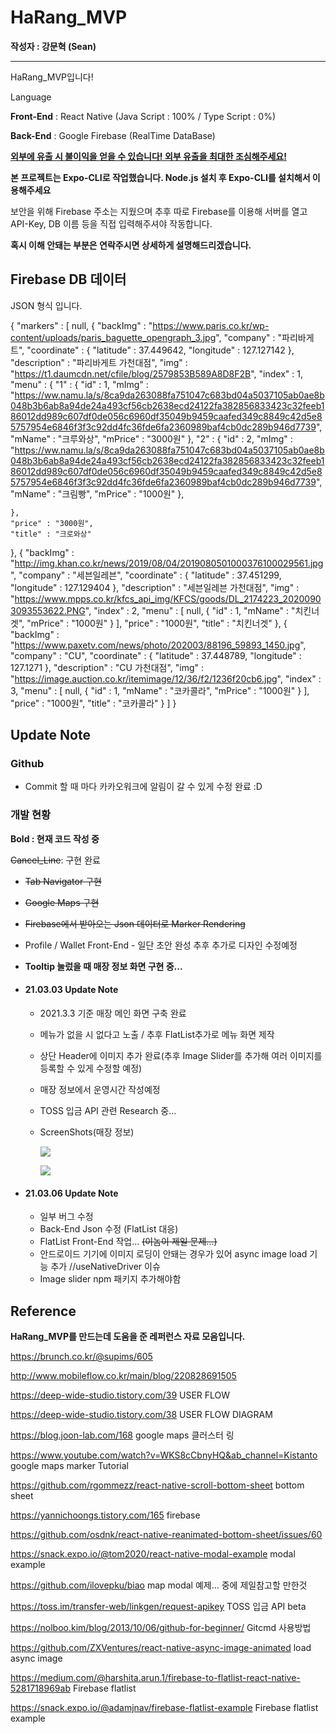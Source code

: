 # HaRang_MVP

**작성자 : 강문혁 (Sean)**

---------

HaRang_MVP입니다!

Language 

**Front-End** : React Native (Java Script : 100% / Type Script : 0%)

**Back-End** : Google Firebase (RealTime DataBase)

<u>**외부에 유출 시 불이익을 얻을 수 있습니다! 외부 유출을 최대한 조심해주세요!**</u>

**본 프로젝트는 Expo-CLI로 작업했습니다. Node.js 설치 후 Expo-CLI를 설치해서 이용해주세요**



보안을 위해 Firebase 주소는 지웠으며 추후 따로 Firebase를 이용해 서버를 열고 API-Key, DB 이름 등을 직접 입력해주셔야 작동합니다.



**혹시 이해 안돼는 부분은 연락주시면 상세하게 설명해드리겠습니다.**





## Firebase DB 데이터

JSON 형식 입니다.



{
  "markers" : [ null, {
    "backImg" : "https://www.paris.co.kr/wp-content/uploads/paris_baguette_opengraph_3.jpg",
    "company" : "파리바게트",
    "coordinate" : {
      "latitude" : 37.449642,
      "longitude" : 127.127142
    },
    "description" : "파리바게트 가천대점",
    "img" : "https://t1.daumcdn.net/cfile/blog/2579853B589A8D8F2B",
    "index" : 1,
    "menu" : {
      "1" : {
        "id" : 1,
        "mImg" : "https://ww.namu.la/s/8ca9da263088fa751047c683bd04a5037105ab0ae8b048b3b6ab8a94de24a493cf56cb2638ecd24122fa382856833423c32feeb186012dd989c607df0de056c6960df35049b9459caafed349c8849c42d5e85757954e6846f3f3c92dd4fc36fde6fa2360989baf4cb0dc289b946d7739",
        "mName" : "크루와상",
        "mPrice" : "3000원"
      },
      "2" : {
        "id" : 2,
        "mImg" : "https://ww.namu.la/s/8ca9da263088fa751047c683bd04a5037105ab0ae8b048b3b6ab8a94de24a493cf56cb2638ecd24122fa382856833423c32feeb186012dd989c607df0de056c6960df35049b9459caafed349c8849c42d5e85757954e6846f3f3c92dd4fc36fde6fa2360989baf4cb0dc289b946d7739",
        "mName" : "크림빵",
        "mPrice" : "1000원"
      },
      
    },
    "price" : "3000원",
    "title" : "크로와상"
  }, {
    "backImg" : "http://img.khan.co.kr/news/2019/08/04/2019080501000376100029561.jpg",
    "company" : "세븐일레븐",
    "coordinate" : {
      "latitude" : 37.451299,
      "longitude" : 127.129404
    },
    "description" : "세븐일레븐 가천대점",
    "img" : "https://www.mpps.co.kr/kfcs_api_img/KFCS/goods/DL_2174223_20200903093553622.PNG",
    "index" : 2,
    "menu" : [ null, {
      "id" : 1,
      "mName" : "치킨너겟",
      "mPrice" : "1000원"
    } ],
    "price" : "1000원",
    "title" : "치킨너겟"
  }, {
    "backImg" : "https://www.paxetv.com/news/photo/202003/88196_59893_1450.jpg",
    "company" : "CU",
    "coordinate" : {
      "latitude" : 37.448789,
      "longitude" : 127.1271
    },
    "description" : "CU 가천대점",
    "img" : "https://image.auction.co.kr/itemimage/12/36/f2/1236f20cb6.jpg",
    "index" : 3,
    "menu" : [ null, {
      "id" : 1,
      "mName" : "코카콜라",
      "mPrice" : "1000원"
    } ],
    "price" : "1000원",
    "title" : "코카콜라"
  } ]
}





## Update Note

### Github

- Commit 할 때 마다 카카오워크에 알림이 갈 수 있게 수정 완료 :D



### 개발 현황

**Bold : 현재 코드 작성 중**

~~Cancel_Line~~: 구현 완료



- ~~Tab Navigator 구현~~

- ~~Google Maps 구현~~

- ~~Firebase에서 받아오는 Json 데이터로 Marker Rendering~~

- Profile / Wallet Front-End - 일단 초안 완성 추후 추가로 디자인 수정예정

- **Tooltip 눌렀을 때 매장 정보 화면 구현 중...**

  

- #### 21.03.03 Update Note

  - 2021.3.3 기준 매장 메인 화면 구축 완료

  - 메뉴가 없을 시 없다고 노출 / 추후 FlatList추가로 메뉴 화면 제작

  - 상단 Header에 이미지 추가 완료(추후 Image Slider를 추가해 여러 이미지를 등록할 수 있게 수정할 예정)

  - 매장 정보에서 운영시간 작성예정

  - TOSS 입금 API 관련 Research 중...

  - ScreenShots(매장 정보)

    ![](https://ewr1.vultrobjects.com/harscreenshots/210303%20details%201.PNG)
  
    ![](https://ewr1.vultrobjects.com/harscreenshots/210303%20details%202.PNG)





- #### **21.03.06 Update Note**

  - 일부 버그 수정
  - Back-End Json 수정 (FlatList 대응)
  - FlatList Front-End 작업... ~~(이놈이 제일 문제...)~~
  - 안드로이드 기기에 이미지 로딩이 안돼는 경우가 있어 async image load 기능 추가 //useNativeDriver 이슈
  - Image slider npm 패키지 추가해야함

## Reference

**HaRang_MVP를 만드는데 도움을 준 레퍼런스 자료 모음입니다.**

https://brunch.co.kr/@supims/605

http://www.mobileflow.co.kr/main/blog/220828691505

https://deep-wide-studio.tistory.com/39 USER FLOW

https://deep-wide-studio.tistory.com/38 USER FLOW DIAGRAM

https://blog.joon-lab.com/168 google maps 클러스터 링

https://www.youtube.com/watch?v=WKS8cCbnyHQ&ab_channel=Kistanto google maps marker Tutorial

https://github.com/rgommezz/react-native-scroll-bottom-sheet bottom sheet

https://yannichoongs.tistory.com/165 firebase

https://github.com/osdnk/react-native-reanimated-bottom-sheet/issues/60

https://snack.expo.io/@tom2020/react-native-modal-example modal example

https://github.com/ilovepku/biao map modal 예제… 중에 제일참고할 만한것

https://toss.im/transfer-web/linkgen/request-apikey TOSS 입금 API beta

https://nolboo.kim/blog/2013/10/06/github-for-beginner/ Gitcmd 사용방법

https://github.com/ZXVentures/react-native-async-image-animated load async image

https://medium.com/@harshita.arun.1/firebase-to-flatlist-react-native-5281718969ab Firebase flatlist

https://snack.expo.io/@adamjnav/firebase-flatlist-example Firebase flatlist example

